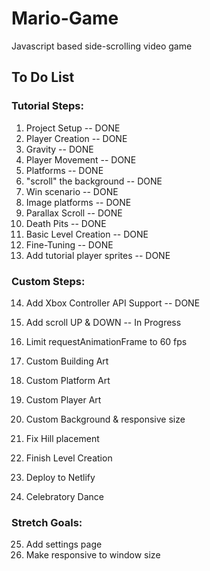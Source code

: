 # Mario-Game
Javascript based side-scrolling video game

## To Do List

### Tutorial Steps:
1. Project Setup -- DONE
2. Player Creation -- DONE
3. Gravity --  DONE
4. Player Movement -- DONE
5. Platforms -- DONE
6. "scroll" the background -- DONE
7. Win scenario -- DONE
8. Image platforms -- DONE
9. Parallax Scroll -- DONE
10. Death Pits -- DONE
11. Basic Level Creation -- DONE
12. Fine-Tuning -- DONE
13. Add tutorial player sprites -- DONE

### Custom Steps:
14. Add Xbox Controller API Support -- DONE
15. Add scroll UP & DOWN -- In Progress

16. Limit requestAnimationFrame to 60 fps
17. Custom Building Art 
18. Custom Platform Art
19. Custom Player Art
20. Custom Background & responsive size
21. Fix Hill placement
22. Finish Level Creation
23. Deploy to Netlify
24. Celebratory Dance

### Stretch Goals:
25. Add settings page
26. Make responsive to window size